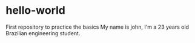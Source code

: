 # hello-world
First repository to practice the basics <space><space>
My name is john, I'm a 23 years old Brazilian engineering student.
